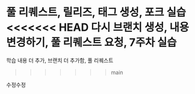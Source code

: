 풀 리퀘스트, 릴리즈, 태그 생성, 포크 실습
<<<<<<< HEAD
다시 브랜치 생성, 내용 변경하기, 풀 리퀘스트 요청, 7주차 실습
=======
학습 내용 더 추가, 브랜치 더 추가함, 풀 리퀘스트
>>>>>>> main

수정수정